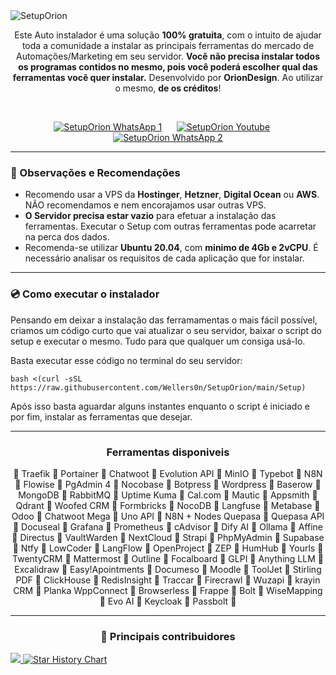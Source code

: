 <img src="https://github.com/user-attachments/assets/f1381a28-79e2-4fea-984c-4440476cdcc2" alt="SetupOrion">

<p align="center">
  Este Auto instalador é uma solução <b>100% gratuita</b>, com o intuito de ajudar toda a comunidade a instalar as principais ferramentas do mercado de Automações/Marketing em seu servidor.
  <b>Você não precisa instalar todos os programas contidos no mesmo, pois você poderá escolher qual das ferramentas você quer instalar.</b>
  Desenvolvido por <b>OrionDesign</b>. Ao utilizar o mesmo, <b>de os créditos</b>!
</p>
 
<p align="center">
  <a href="https://oriondesign.art.br/whatsapp1"><img src="https://github.com/user-attachments/assets/d0f7867f-5890-4fbc-a76a-47e22bdfed0c" alt="SetupOrion WhatsApp 1"></a>     
  <a href="https://www.youtube.com/@OrionDesignOficial/playlists"><img src="https://github.com/user-attachments/assets/f2e217a1-ffc5-4c7d-98a9-bab5e98bb0c3" alt="SetupOrion Youtube"></a>     
  <a href="https://oriondesign.art.br/whatsapp2"><img src="https://github.com/user-attachments/assets/1609b3ef-4b35-4daa-9124-24d74edab49a" alt="SetupOrion WhatsApp 2"></a>
</p>

---

<h3>📌 Observações e Recomendações</h3>

- Recomendo usar a VPS da **Hostinger**, **Hetzner**, **Digital Ocean** ou **AWS**. NÃO recomendamos e nem encorajamos usar outras VPS.
- **O Servidor precisa estar vazio** para efetuar a instalação das ferramentas. Executar o Setup com outras ferramentas pode acarretar na perca dos dados.
- Recomenda-se utilizar **Ubuntu 20.04**, com **minimo de 4Gb e 2vCPU**. É necessário analisar os requisitos de cada aplicação que for instalar.

---

<h3>💿 Como executar o instalador</h3>
<p>Pensando em deixar a instalação das ferramamentas o mais fácil possível, criamos um código curto que vai atualizar o seu servidor, baixar o script do setup e executar o mesmo. Tudo para que qualquer um consiga usá-lo.</p>

<p>Basta executar esse código no terminal do seu servidor:</p>

```
bash <(curl -sSL https://raw.githubusercontent.com/Wellers0n/SetupOrion/main/Setup)
```
<p>Após isso basta aguardar alguns instantes enquanto o script é iniciado e por fim, instalar as ferramentas que desejar.</p>

---

<h3 align="center"><b>Ferramentas disponiveis</b></h3>
<p align="center">
  🔸 Traefik 🔸 Portainer 🔸 Chatwoot 🔸 Evolution API 🔸 MinIO 🔸 Typebot 🔸 N8N 🔸 Flowise 🔸 PgAdmin 4 🔸 Nocobase  🔸 Botpress  🔸 Wordpress 🔸 Baserow 🔸 MongoDB 🔸 RabbitMQ  🔸 Uptime Kuma 🔸 Cal.com 🔸 Mautic  🔸 Appsmith  🔸 Qdrant 🔸 Woofed CRM 🔸 Formbricks 🔸 NocoDB 🔸 Langfuse 🔸 Metabase 🔸 Odoo 🔸 Chatwoot Mega 🔸 Uno API 🔸 N8N + Nodes Quepasa 🔸 Quepasa API 🔸 Docuseal 🔸 Grafana 🔸 Prometheus 🔸 cAdvisor 🔸 Dify AI 🔸 Ollama 🔸 Affine 🔸 Directus 🔸 VaultWarden 🔸 NextCloud 🔸 Strapi 🔸 PhpMyAdmin 🔸 Supabase 🔸 Ntfy 🔸 LowCoder  🔸 LangFlow 🔸 OpenProject 🔸 ZEP 🔸 HumHub  🔸 Yourls 🔸 TwentyCRM 🔸 Mattermost 🔸 Outline 🔸 Focalboard 🔸 GLPI 🔸 Anything LLM 🔸 Excalidraw 🔸 Easy!Apointments 🔸 Documeso 🔸 Moodle 🔸 ToolJet 🔸 Stirling PDF 🔸 ClickHouse 🔸 RedisInsight 🔸 Traccar 🔸 Firecrawl 🔸 Wuzapi 🔸 krayin CRM 🔸 Planka WppConnect 🔸 Browserless 🔸 Frappe 🔸 Bolt 🔸 WiseMapping 🔸 Evo AI 🔸 Keycloak 🔸 Passbolt 🔸
</p> 

---

<h3 align="center">📌 Principais contribuidores</h3>
<a align="center" href="https://github.com/oriondesign2015/setuporion/graphs/contributors">
  <img src="https://contrib.rocks/image?repo=oriondesign2015/setuporion" />
</a>

<a href="https://star-history.com/#oriondesign2015/SetupOrion&Date">
 <picture>
   <source media="(prefers-color-scheme: dark)" srcset="https://api.star-history.com/svg?repos=oriondesign2015/SetupOrion&type=Date&theme=dark" />
   <source media="(prefers-color-scheme: light)" srcset="https://api.star-history.com/svg?repos=oriondesign2015/SetupOrion&type=Date" />
   <img alt="Star History Chart" src="https://api.star-history.com/svg?repos=oriondesign2015/SetupOrion&type=Date" />
 </picture>
</a>


